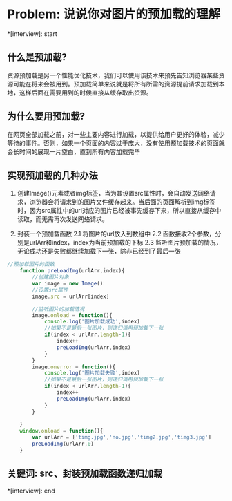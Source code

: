 # Problem: 说说你对图片的预加载的理解

*[interview]: start
## 什么是预加载?
资源预加载是另一个性能优化技术，我们可以使用该技术来预先告知浏览器某些资源可能在将来会被用到。预加载简单来说就是将所有所需的资源提前请求加载到本地，这样后面在需要用到的时候直接从缓存取出资源。

## 为什么要用预加载?
在网页全部加载之前，对一些主要内容进行加载，以提供给用户更好的体验，减少等待的事件。否则，如果一个页面的内容过于庞大，没有使用预加载技术的页面就会长时间的展现一片空白，直到所有内容加载完毕

## 实现预加载的几种办法

1. 创建Image()元素或者img标签，当为其设置src属性时，会自动发送网络请求，浏览器会将请求到的图片文件缓存起来。当后面的页面解析到img标签时，因为src属性中的url对应的图片已经被事先缓存下来，所以直接从缓存中读取，而无需再次发送网络请求。

2. 封装一个预加载函数
    2.1 将图片的url放入到数组中
    2.2 函数接收2个参数，分别是urlArr和index，index为当前预加载的下标
    2.3 监听图片预加载的情况，无论成功还是失败都继续加载下一张，除非已经到了最后一张
```js
//预加载图片的函数
    function preLoadImg(urlArr,index){
        //创建图片对象
        var image = new Image()
        //设置src属性
        image.src = urlArr[index]

        //监听图片的加载情况
        image.onload = function(){
            console.log('图片加载成功',index)
            //如果不是最后一张图片，则递归调用预加载下一张
            if(index < urlArr.length-1){
                index++
                preLoadImg(urlArr,index)
            }
        }
        image.onerror = function(){
            console.log('图片加载失败',index)
            //如果不是最后一张图片，则递归调用预加载下一张
            if(index < urlArr.length-1){
                index++
                preLoadImg(urlArr,index)
            }
        }
        
    }
    window.onload = function(){
        var urlArr = ['timg.jpg','no.jpg','timg2.jpg','timg3.jpg']
        preLoadImg(urlArr,0)
    }
```

## 关键词: src、封装预加载函数递归加载
*[interview]: end
